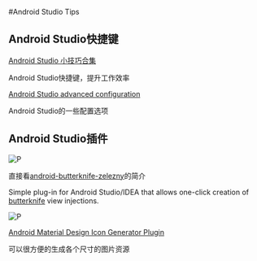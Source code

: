 #Android Studio Tips 

## Android Studio快捷键

[Android Studio 小技巧合集](http://laobie.github.io/android/2016/02/14/android-studio-tips.html)

Android Studio快捷键，提升工作效率



[Android Studio advanced configuration](http://liukun.engineer/2016/04/10/Android-Studio-advanced-configuration/)

Android Studio的一些配置选项


## Android Studio插件

![P](https://github.com/avast/android-butterknife-zelezny/raw/master/img/zelezny_animated.gif)

直接看[android-butterknife-zelezny](https://github.com/avast/android-butterknife-zelezny)的简介

Simple plug-in for Android Studio/IDEA that allows one-click creation of [butterknife](https://github.com/JakeWharton/butterknife) view injections.


![P](https://raw.githubusercontent.com/konifar/android-material-design-icon-generator-plugin/master/docs/capture.gif)

[Android Material Design Icon Generator Plugin](https://github.com/konifar/android-material-design-icon-generator-plugin)

可以很方便的生成各个尺寸的图片资源
